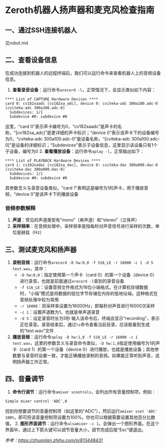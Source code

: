 # Zeroth机器人扬声器和麦克风检查指南
## 一、通过SSH连接机器人
见robot.md

## 二、查看设备信息
在成功连接到机器人的远程终端后，我们可以运行命令来查看机器人上的音频设备信息。
1. **查看录音设备**：运行命令`arecord -l`，正常情况下，会显示类似如下内容：
```
**** List of CAPTURE Hardware Devices ****
card 0: cv182xaadc [cv182xa_adc], device 0: cviteka-adc 300a100.adc-0 [cviteka-adc 300a100.adc-0]
  Subdevices: 1/1
  Subdevice #0: subdevice #0
```
这里，“card 0”表示声卡编号为0，“cv182xaadc”是声卡的名称，“[cv182xa_adc]”是更详细的声卡标识；“device 0”表示该声卡下的设备编号为0，“cviteka-adc 300a100.adc-0”是设备名称，“[cviteka-adc 300a100.adc-0]”是设备的详细标识；“Subdevices”表示子设备信息，这里显示该设备只有1个子设备，编号为0
2. **查看播放设备**：运行命令`aplay -l`，正常输出如下：
```
**** List of PLAYBACK Hardware Devices ****
card 1: cv182xadac [cv182xa_dac], device 0: cviteka-dac 300a000.dac-0 [cviteka-dac 300a000.dac-0]
  Subdevices: 1/1
  Subdevice #0: subdevice #0
```
其参数含义与录音设备类似，“card 1”表明这是编号为1的声卡，用于播放音频，“device 0”是该声卡下的播放设备

### 音频参数解释
1. **声道**：常见的声道类型有“mono”（单声道）和“stereo”（立体声）
2. **采样频率**：在音频处理中，采样频率是指每秒对声音信号进行采样的次数，单位是赫兹（Hz）

## 三、测试麦克风和扬声器
1. **录制音频**：运行命令`arecord -D hw:0,0 -f S16_LE -r 16000 -c 1 -d 5 test.wav`，其中：
    - `-D hw:0,0`：指定使用第一个声卡（card 0）的第一个设备（device 0）进行录音，也就是前面通过`arecord -l`查到的录音设备
    - `-f S16_LE`：设置音频文件格式为16位小端格式。在计算机存储数据时，“小端”模式是将数据的低位字节存储在内存的低地址端，这种格式在音频处理中较为常用
    - `-r 16000`：将采样率设置为16000Hz，即每秒对声音进行16000次采样
    - `-c 1`：设置声道数为1，也就是单声道录音
    - `-d 5`：设定录音时长为5秒
输入该命令后，终端会显示“recording”，表示正在录音。录音结束后，通过`ls`命令查看当前目录，应该能看到生成的“test.wav”文件
2. **播放音频**：运行命令`aplay -D hw:1,0 -f S16_LE -r 16000 -c 1 test.wav`，这里的参数含义与录音命令类似，`-D hw:1,0`指定使用编号为1的声卡（card 1）的第一个设备（device 0）进行播放，也就是播放设备；其他参数要与录音时设置一致，才能正确播放录制的音频。如果能正常听到声音，说明扬声器工作正常。

## 四、音量调节
1. **命令行调节**：运行命令`amixer scontrols`，会列出所有音量控制项，例如：
```
Simple mixer control 'ADC',0
```
找到你想要调节的音量控制项（如这里的“ADC”），然后运行`amixer sset 'ADC' 100%`，即可将该音量控制项设置为100%。你也可以根据需要设置其他百分比数值。
2. **图形界面调节**：运行命令`alsamixer -c 1`，会弹出一个图形界面。在这个界面中，通过上下箭头键可以调节音量大小，调节完成后按“Esc”键退出。

*参考：https://zhuanlan.zhihu.com/p/813448431*